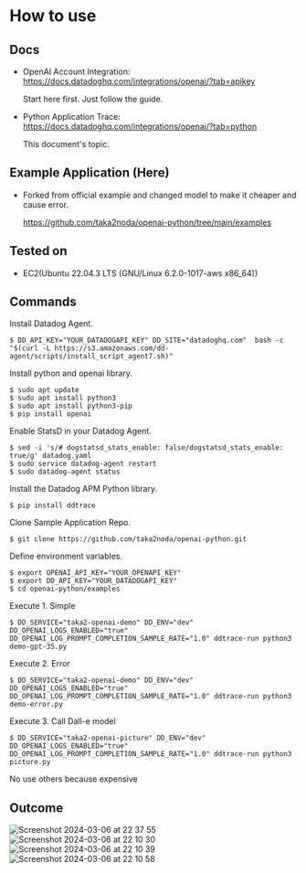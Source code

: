 # How to use

## Docs
- OpenAI Account Integration: https://docs.datadoghq.com/integrations/openai/?tab=apikey
  
  Start here first. Just follow the guide.
  
- Python Application Trace: https://docs.datadoghq.com/integrations/openai/?tab=python
  
  This document's topic.
  
## Example Application (Here)
- Forked from official example and changed model to make it cheaper and cause error.

  https://github.com/taka2noda/openai-python/tree/main/examples

## Tested on 
- EC2(Ubuntu 22.04.3 LTS (GNU/Linux 6.2.0-1017-aws x86_64))

## Commands
Install Datadog Agent.

```
$ DD_API_KEY="YOUR_DATADOGAPI_KEY" DD_SITE="datadoghq.com"  bash -c "$(curl -L https://s3.amazonaws.com/dd-agent/scripts/install_script_agent7.sh)"
```

Install python and openai library.
```
$ sudo apt update
$ sudo apt install python3
$ sudo apt install python3-pip
$ pip install openai
```
Enable StatsD in your Datadog Agent.
```
$ sed -i 's/# dogstatsd_stats_enable: false/dogstatsd_stats_enable: true/g' datadog.yaml
$ sudo service datadog-agent restart
$ sudo datadog-agent status
```
Install the Datadog APM Python library.
```
$ pip install ddtrace
```
Clone Sample Application Repo.
```
$ git clone https://github.com/taka2noda/openai-python.git
```
Define environment variables.
```
$ export OPENAI_API_KEY="YOUR_OPENAPI_KEY"
$ export DD_API_KEY="YOUR_DATADOGAPI_KEY"
$ cd openai-python/examples
```
Execute 1. Simple
```
$ DD_SERVICE="taka2-openai-demo" DD_ENV="dev" DD_OPENAI_LOGS_ENABLED="true" DD_OPENAI_LOG_PROMPT_COMPLETION_SAMPLE_RATE="1.0" ddtrace-run python3 demo-gpt-35.py
```
Execute 2. Error
```
$ DD_SERVICE="taka2-openai-demo" DD_ENV="dev" DD_OPENAI_LOGS_ENABLED="true" DD_OPENAI_LOG_PROMPT_COMPLETION_SAMPLE_RATE="1.0" ddtrace-run python3 demo-error.py
```
Execute 3. Call Dall-e model
```
$ DD_SERVICE="taka2-openai-picture" DD_ENV="dev" DD_OPENAI_LOGS_ENABLED="true" DD_OPENAI_LOG_PROMPT_COMPLETION_SAMPLE_RATE="1.0" ddtrace-run python3 picture.py
```
No use others because expensive

## Outcome
![Screenshot 2024-03-06 at 22 37 55](https://github.com/taka2noda/openai-python/assets/93112551/dcdd4d18-2a3d-40a0-948e-98331f1ac601)
![Screenshot 2024-03-06 at 22 10 30](https://github.com/taka2noda/openai-python/assets/93112551/405b76b4-bd9c-48ea-aa43-82fe32bab3f3)
![Screenshot 2024-03-06 at 22 10 39](https://github.com/taka2noda/openai-python/assets/93112551/c4d74e20-19cc-4afe-b705-637aec775e41)
![Screenshot 2024-03-06 at 22 10 58](https://github.com/taka2noda/openai-python/assets/93112551/f1c654ef-c123-486f-93e4-855ab1f3e55e)




